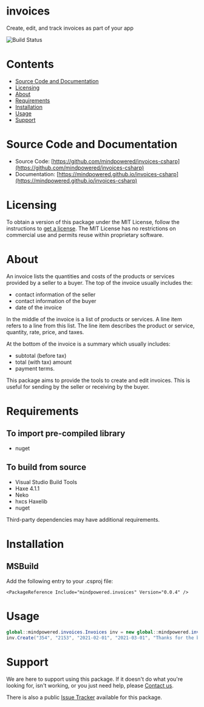 
invoices
========
Create, edit, and track invoices as part of your app

![Build Status](https://mindpowered.dev/assets/images/github-badges/build-passing.svg)

Contents
========

* [Source Code and Documentation](#source-code-and-documentation)
* [Licensing](#licensing)
* [About](#about)
* [Requirements](#requirements)
* [Installation](#installation)
* [Usage](#usage)
* [Support](#support)

# Source Code and Documentation
- Source Code: [https://github.com/mindpowered/invoices-csharp](https://github.com/mindpowered/invoices-csharp)
- Documentation: [https://mindpowered.github.io/invoices-csharp](https://mindpowered.github.io/invoices-csharp)

# Licensing
To obtain a version of this package under the MIT License, follow the instructions to [get a license][purchase]. The MIT License has no restrictions on commercial use and permits reuse within proprietary software.

# About
An invoice lists the quantities and costs of the products or services provided by a seller to a buyer. The top of the invoice usually includes the:
- contact information of the seller
- contact information of the buyer
- date of the invoice

In the middle of the invoice is a list of products or services. A line item refers to a line from this list. The line item describes the product or service, quantity, rate, price, and taxes.

At the bottom of the invoice is a summary which usually includes:
- subtotal (before tax)
- total (with tax) amount
- payment terms.

This package aims to provide the tools to create and edit invoices. This is useful for sending by the seller or receiving by the buyer.

# Requirements
## To import pre-compiled library
- nuget

## To build from source
- Visual Studio Build Tools
- Haxe 4.1.1
- Neko
- hxcs Haxelib
- nuget


Third-party dependencies may have additional requirements.

# Installation

## MSBuild

Add the following entry to your .csproj file:

```
<PackageReference Include="mindpowered.invoices" Version="0.0.4" />
```


# Usage
```csharp
global::mindpowered.invoices.Invoices inv = new global::mindpowered.invoices.Invoices();
inv.Create("354", "2153", "2021-02-01", "2021-03-01", "Thanks for the business!");
```


# Support
We are here to support using this package. If it doesn't do what you're looking for, isn't working, or you just need help, please [Contact us][contact].

There is also a public [Issue Tracker][bugs] available for this package.



[bugs]: https://github.com/mindpowered/invoices-csharp/issues
[contact]: https://mindpowered.dev/support.html?ref=invoices-csharp/
[docs]: https://mindpowered.github.io/invoices-csharp/
[licensing]: https://mindpowered.dev/?ref=invoices-csharp
[purchase]: https://mindpowered.dev/purchase/
